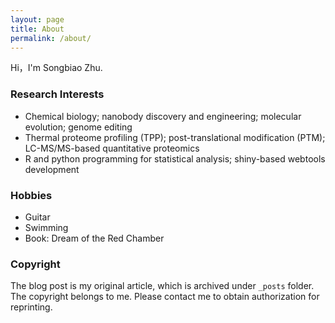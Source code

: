 ```yaml
---
layout: page
title: About
permalink: /about/
---
```


Hi，I'm Songbiao Zhu.

### Research Interests

* Chemical biology; nanobody discovery and engineering; molecular evolution; genome editing
* Thermal proteome profiling (TPP); post-translational modification (PTM); LC-MS/MS-based quantitative proteomics
*	R and python programming for statistical analysis; shiny-based webtools development

### Hobbies

* Guitar
* Swimming
* Book: Dream of the Red Chamber

### Copyright

The blog post is my original article, which is archived under `_posts` folder. The copyright belongs to me. Please contact me to obtain authorization for reprinting.
